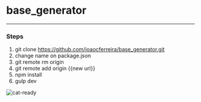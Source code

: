# base_generator

___

### Steps

1. git clone https://github.com/joaocferreira/base_generator.git
2. change name on package.json
3. git remote rm origin
4. git remote add origin {{new url}}
5. npm install
6. gulp dev

![cat-ready](http://www.catgifpage.com/gifs/318.gif)
